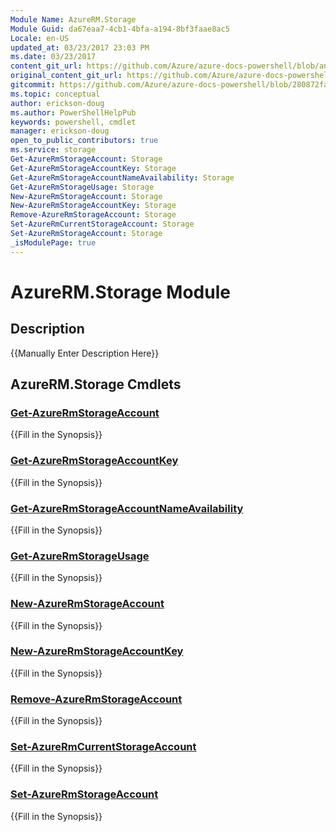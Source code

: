 ```yaml
---
Module Name: AzureRM.Storage
Module Guid: da67eaa7-4cb1-4bfa-a194-8bf3faae8ac5
Locale: en-US
updated_at: 03/23/2017 23:03 PM
ms.date: 03/23/2017
content_git_url: https://github.com/Azure/azure-docs-powershell/blob/anne052617/azureps-cmdlets-docs/ResourceManager/AzureRM.Storage/v1.0.4.3/AzureRM.Storage.md
original_content_git_url: https://github.com/Azure/azure-docs-powershell/blob/anne052617/azureps-cmdlets-docs/ResourceManager/AzureRM.Storage/v1.0.4.3/AzureRM.Storage.md
gitcommit: https://github.com/Azure/azure-docs-powershell/blob/280872fa529e03be2466fa2252957a2060a9dfe4
ms.topic: conceptual
author: erickson-doug
ms.author: PowerShellHelpPub
keywords: powershell, cmdlet
manager: erickson-doug
open_to_public_contributors: true
ms.service: storage
Get-AzureRmStorageAccount: Storage
Get-AzureRmStorageAccountKey: Storage
Get-AzureRmStorageAccountNameAvailability: Storage
Get-AzureRmStorageUsage: Storage
New-AzureRmStorageAccount: Storage
New-AzureRmStorageAccountKey: Storage
Remove-AzureRmStorageAccount: Storage
Set-AzureRmCurrentStorageAccount: Storage
Set-AzureRmStorageAccount: Storage
_isModulePage: true
---
```


# AzureRM.Storage Module
## Description
{{Manually Enter Description Here}}

## AzureRM.Storage Cmdlets
### [Get-AzureRmStorageAccount](Get-AzureRmStorageAccount.md)
{{Fill in the Synopsis}}

### [Get-AzureRmStorageAccountKey](Get-AzureRmStorageAccountKey.md)
{{Fill in the Synopsis}}

### [Get-AzureRmStorageAccountNameAvailability](Get-AzureRmStorageAccountNameAvailability.md)
{{Fill in the Synopsis}}

### [Get-AzureRmStorageUsage](Get-AzureRmStorageUsage.md)
{{Fill in the Synopsis}}

### [New-AzureRmStorageAccount](New-AzureRmStorageAccount.md)
{{Fill in the Synopsis}}

### [New-AzureRmStorageAccountKey](New-AzureRmStorageAccountKey.md)
{{Fill in the Synopsis}}

### [Remove-AzureRmStorageAccount](Remove-AzureRmStorageAccount.md)
{{Fill in the Synopsis}}

### [Set-AzureRmCurrentStorageAccount](Set-AzureRmCurrentStorageAccount.md)
{{Fill in the Synopsis}}

### [Set-AzureRmStorageAccount](Set-AzureRmStorageAccount.md)
{{Fill in the Synopsis}}

